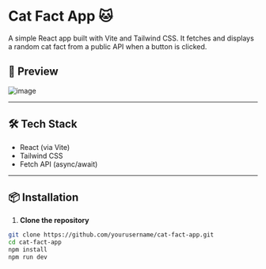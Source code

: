 # Cat Fact App 🐱

A simple React app built with Vite and Tailwind CSS. It fetches and displays a random cat fact from a public API when a button is clicked.

## 📸 Preview
![image](https://github.com/user-attachments/assets/b0b25309-3c3c-4f8a-8fe9-1529d4b01340)

---

## 🛠 Tech Stack

- React (via Vite)
- Tailwind CSS
- Fetch API (async/await)

---

## 📦 Installation

1. **Clone the repository**

```bash
git clone https://github.com/yourusername/cat-fact-app.git
cd cat-fact-app
npm install
npm run dev
```
